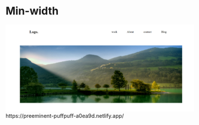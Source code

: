 <h1> Min-width</h1>
<a href="https://preeminent-puffpuff-a0ea9d.netlify.app/"><img src="Screenshot 2024-12-28 162809.png"></a>
https://preeminent-puffpuff-a0ea9d.netlify.app/
